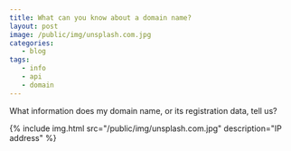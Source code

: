 ```yaml
---
title: What can you know about a domain name?
layout: post
image: /public/img/unsplash.com.jpg
categories:
   - blog
tags:
   - info
   - api
   - domain
---
```

What information does my domain name, or its registration data, tell us?


{%
include img.html
src="/public/img/unsplash.com.jpg"
description="IP address"
%}

